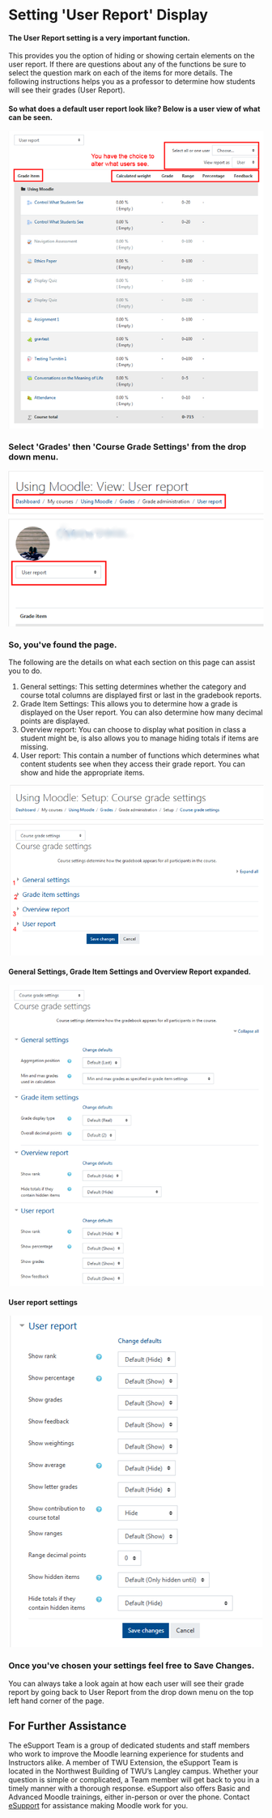 # Setting 'User Report' Display

#### The User Report setting is a very important function.

This provides you the option of hiding or showing certain elements on the user report. If there are questions about any of the functions be sure to select the question mark on each of the items for more details. The following instructions helps you as a professor to determine how students will see their grades \(User Report\).

#### So what does a default user report look like? Below is a user view of what can be seen.

![](../.gitbook/assets/user-report-1.png)

### Select 'Grades' then 'Course Grade Settings' from the drop down menu.

![](../.gitbook/assets/user-report-2.png)

### So, you've found the page.

The following are the details on what each section on this page can assist you to do.

1. General settings: This setting determines whether the category and course total columns are displayed first or last in the gradebook reports.
2. Grade Item Settings: This allows you to determine how a grade is displayed on the User report. You can also determine how many decimal points are displayed.
3. Overview report: You can choose to display what position in class a student might be, is also allows you to manage hiding totals if items are missing.
4. User report: This contain a number of functions which determines what content students see when they access their grade report. You can show and hide the appropriate items.

![](../.gitbook/assets/user-report-3.png)

#### General Settings, Grade Item Settings and Overview Report expanded.

![](../.gitbook/assets/user-report-4.png)

#### User report settings

![](../.gitbook/assets/user-report-5.png)

### Once you've chosen your settings feel free to Save Changes.

You can always take a look again at how each user will see their grade report by going back to User Report from the drop down menu on the top left hand corner of the page.

## For Further Assistance

The eSupport Team is a group of dedicated students and staff members who work to improve the Moodle learning experience for students and Instructors alike. A member of TWU Extension, the eSupport Team is located in the Northwest Building of TWU’s Langley campus. Whether your question is simple or complicated, a Team member will get back to you in a timely manner with a thorough response. eSupport also offers Basic and Advanced Moodle trainings, either in-person or over the phone. Contact [eSupport](https://trinitywestern.teamdynamix.com/TDClient/Requests/ServiceDet?ID=16141) for assistance making Moodle work for you.

